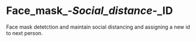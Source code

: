 # Face_mask_-_Social_distance_-_ID
Face mask detetction and maintain social distancing and assigning a new id to next person.
